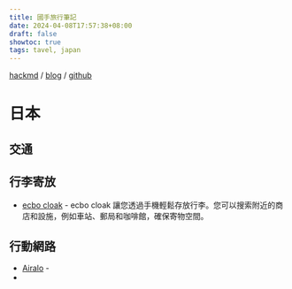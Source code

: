 ```yaml
---
title: 國手旅行筆記
date: 2024-04-08T17:57:38+08:00
draft: false
showtoc: true
tags: tavel, japan
---
```


[hackmd](https://hackmd.io/dD4R8Yj_RwewYJslSFyFeA) / [blog](https://nationalteam.github.io/notes/posts/travel/) / [github](https://github.com/nationalteam/notes/blob/main/content/posts/travel.md)

# 日本

## 交通

## 行李寄放

- [ecbo cloak](https://cloak.ecbo.io) - ecbo cloak 讓您透過手機輕鬆存放行李。您可以搜索附近的商店和設施，例如車站、郵局和咖啡館，確保寄物空間。

## 行動網路

- [Airalo](https://www.airalo.com/) -
- 
